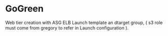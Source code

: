 # GoGreen
Web tier creation with ASG ELB Launch template an dtarget group, ( s3 role must come from gregory to refer in Launch configuration ).
